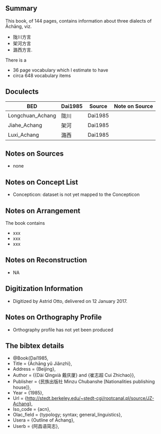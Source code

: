 ## Summary

This book, of 144 pages, 
contains information about three dialects of Āchāng, viz. 
* 陇川方言
* 架河方言
* 潞西方言. 

There is a
* 36 page vocabulary 
which I estimate to have 
* circa 648 vocabulary items

## Doculects

BED | Dai1985 |  Source | Note on Source
--- | --- | --- | --- 
Longchuan_Achang |  陇川 | Dai1985 | 
Jiahe_Achang | 架河 | Dai1985 |
Luxi_Achang | 潞西 | Dai1985 |

## Notes on Sources

* none 

## Notes on Concept List

* Concepticon: dataset is not yet mapped to the Concepticon

## Notes on Arrangement

The book contains

* xxx
* xxx
* xxx 

## Notes on Reconstruction

* NA

## Digitization Information

* Digitized by Astrid Otto, delivered on 12 January 2017.

## Notes on Orthography Profile

* Orthography profile has not yet been produced

## The bibtex details

* @Book{Dai1985,
* Title                    = {Āchāng yǔ Jiǎnzhì},
* Address                  = {Beijing},
* Author                   = {{Dài Qìngxià 戴庆厦} and {崔志超 Cui Zhichao}},
* Publisher                = {民族出版社 Minzu Chubanshe [Nationalities publishing house]},
* Year                     = {1985},
* Url                      = {http://stedt.berkeley.edu/~stedt-cgi/rootcanal.pl/source/JZ-Achang},
* Iso_code                 = {acn},
* Olac_field               = {typology; syntax; general_linguistics},
* Usera                    = {Outline of Achang},
* Userb                    = {阿昌语简志},

